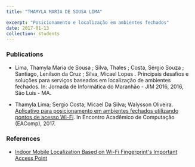 ```yaml
---
title: "THAMYLA MARIA DE SOUSA LIMA"

excerpt: "Posicionamento e localização em ambientes fechados"
date: 2017-01-13
collection: students
---
```


### Publications

* Lima, Thamyla Maria de Sousa ; Silva, Thales ; Costa, Sérgio Souza ; Santiago, Lenilson da Cruz ; Silva, Micael Lopes . Principais desafios e soluções para serviços baseados em localização de ambientes fechados. In: Jornada de Informática do Maranhão - JIM 2016, 2016, São Luis - MA.

* Thamyla Lima; Sergio Costa; Micael Da Silva; Walysson Oliveira. [Aplicativo para posicionamento em ambientes fechados utilizando pontos de acesso Wi-Fi](https://pet.ufma.br/eacomp_anais/wp-content/uploads/sites/7/2017/07/NEWAplicativo-para-posicionamento-em-ambientes-fechados.pdf). In Encontro Acadêmico de Computação (EAComp), 2017.

### References

* [Indoor Mobile Localization Based on Wi-Fi Fingerprint's Important Access Point](https://www.researchgate.net/publication/276902496_Indoor_Mobile_Localization_Based_on_Wi-Fi_Fingerprint's_Important_Access_Point)

